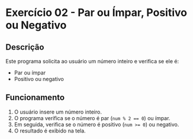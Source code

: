 # Exercício 02 - Par ou Ímpar, Positivo ou Negativo

## Descrição
Este programa solicita ao usuário um número inteiro e verifica se ele é:
- Par ou ímpar
- Positivo ou negativo

## Funcionamento
1. O usuário insere um número inteiro.
2. O programa verifica se o número é par (`num % 2 == 0`) ou ímpar.
3. Em seguida, verifica se o número é positivo (`num >= 0`) ou negativo.
4. O resultado é exibido na tela.
